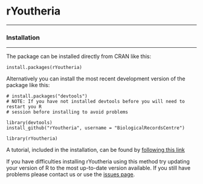 # rYoutheria
------

### Installation
----------------

The package can be installed directly from CRAN like this:
    
    install.packages(rYoutheria)

Alternatively you can install the most recent development version of the package like this:

    # install.packages("devtools")
    # NOTE: If you have not installed devtools before you will need to restart you R
    # session before installing to avoid problems
    
    library(devtools)
    install_github("rYoutheria", username = "BiologicalRecordsCentre")
    
    library(rYoutheria)
    
A tutorial, included in the installation, can be found by [following this link](https://github.com/BiologicalRecordsCentre/rYoutheria/raw/master/inst/doc/vignette.pdf)

If you have difficulties installing rYoutheria using this method try updating your version of R to the most up-to-date version available. If you still have problems please contact us or use the [issues page](https://github.com/BiologicalRecordsCentre/rYoutheria/issues?state=open).